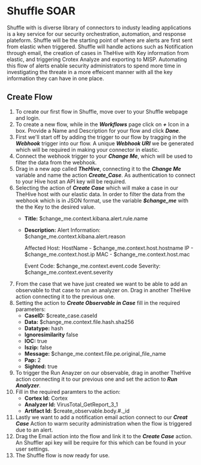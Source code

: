 # Shuffle SOAR
Shuffle with is diverse library of connectors to industy leading applications is a key service for our security orchestration, automation, and response plateform. 
Shuffle will be the starting point of where are alerts are first sent from elastic when triggered. Shuffle will handle actions such as Notification through email, 
the creation of cases in TheHive with Key information from elastic, and triggering Crotex Analyze and exporting to MISP. Automating this flow of alerts enable security
administrators to spend more time in investigating the threate in a more effeicent manner with all the key information they can have in one place.

## Create Flow
1. To create our first flow in Shuffle, move over to your Shuffle webpage and login.
2. To create a new flow, while in the ***Workflows*** page click on ***+*** Icon in a box. Provide a Name and Description for your flow and click ***Done***.
3. First we'll start off by adding the trigger to our flow by tragging in the ***Webhook*** trigger into our flow. A unique ***Webhook URI*** we be generated which will be required in making your connector in elastic.
5. Connect the webhook trigger to your ***Change Me***, which will be used to filter the data from the webhook.
6. Drag in a new app called ***TheHive***, connecting it to the ***Change Me*** variable and name the action ***Create_Case***. As authentication to connect to your Hive host an API key will be required.
7. Selecting the action of ***Create Case*** which will make a case in our TheHive host with our elastic data. In order to filter the data from the webhook which is in JSON format,
use the variable ***$change_me*** with the the Key to the desired value.
     - **Title:** $change_me.context.kibana.alert.rule.name
     - **Description:** Alert Information:
        $change_me.context.kibana.alert.reason
        
        Affected Host:
          HostName - $change_me.context.host.hostname
          IP - $change_me.context.host.ip
          MAC - $change_me.context.host.mac
        
        Event Code: $change_me.context.event.code
        Severity: $change_me.context.event.severity
8. From the case that we have just created we want to be able to add an observable to that case to run an analyzer on. Drag in another TheHive action connecting it to the previous one.
9. Setting the action to ***Create Observable in Case*** fill in the required parameters:
    - **CaseID:** $create_case.caseId
    - **Data:** $change_me.context.file.hash.sha256
    - **Datatype:** hash
    - **Ignoresimilarity** false
    - **IOC:** true
    - **Iszip:** false
    - **Message:** $change_me.context.file.pe.original_file_name
    - **Pap:** 2
    - **Sighted:** true
10. To trigger the Run Anayzer on our observable, drag in another TheHive action connecting it to our previous one and set the action to ***Run Analyzer***.
11. Fill in the required paramters to the action:
    - **Cortex Id:** Cortex
    - **Analyzer Id:** VirusTotal_GetReport_3_1
    - **Artifact Id:** $create_observable.body.#._id
12. Lastly we want to add a notification email action connect to our ***Creat Case*** Action to warm security administration when the flow is triggered due to an alert.
13. Drag the Email action into the flow and link it to the ***Create Case*** action. An Shuffler api key will be require for this which can be found in your user settings.
14. The Shuffle flow is now ready for use. 
